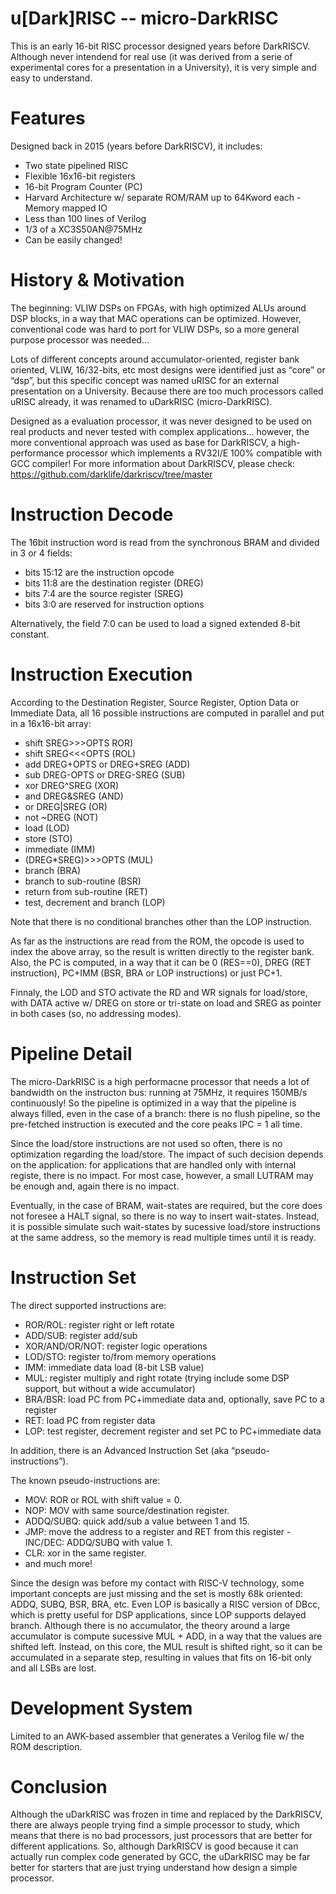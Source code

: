 # u[Dark]RISC -- micro-DarkRISC

This is an early 16-bit RISC processor designed years before DarkRISCV. Although never intendend for real use (it was derived from a serie of experimental cores for a presentation in a University), it is very simple and easy to understand.

# Features

Designed back in 2015 (years before DarkRISCV), it includes:

- Two state pipelined RISC
- Flexible 16x16-bit registers
- 16-bit Program Counter (PC)
- Harvard Architecture w/ separate ROM/RAM up to 64Kword each - Memory mapped IO
- Less than 100 lines of Verilog
- 1/3 of a XC3S50AN@75MHz
- Can be easily changed!

# History & Motivation

The beginning: VLIW DSPs on FPGAs, with high optimized ALUs around DSP blocks, in a way that MAC operations can be optimized. However, conventional code was hard to port for VLIW DSPs, so a more general purpose processor was needed...

Lots of different concepts around accumulator-oriented, register bank oriented, VLIW, 16/32-bits, etc most designs were identified just as “core” or “dsp”, but this specific concept was named uRISC for an external presentation on a University. Because there are too much processors called uRISC already, it was renamed to uDarkRISC (micro-DarkRISC).

Designed as a evaluation processor, it was never designed to be used on real products and never tested with complex applications... however, the more conventional approach was used as base for DarkRISCV, a high-performance processor which implements a RV32I/E 100% compatible with GCC compiler! For more information about DarkRISCV, please check: https://github.com/darklife/darkriscv/tree/master

# Instruction Decode

The 16bit instruction word is read from the synchronous BRAM and divided in 3 or 4 fields:

- bits 15:12 are the instruction opcode
- bits 11:8 are the destination register (DREG)
- bits 7:4 are the source register (SREG)
- bits 3:0 are reserved for instruction options

Alternatively, the field 7:0 can be used to load a signed extended 8-bit constant.

# Instruction Execution

According to the Destination Register, Source Register, Option Data or Immediate Data, all 16 possible instructions are computed in parallel and put in a 16x16-bit array:

- shift SREG>>>OPTS ROR)
- shift SREG<<<OPTS (ROL)
- add DREG+OPTS or DREG+SREG (ADD)
- sub DREG-OPTS or DREG-SREG (SUB)
- xor DREG^SREG (XOR)
- and DREG&SREG (AND)
- or DREG|SREG (OR)
- not ~DREG (NOT)
- load (LOD) 
- store (STO)
- immediate (IMM)
- (DREG*SREG)>>>OPTS (MUL)
- branch (BRA)
- branch to sub-routine (BSR)
- return from sub-routine (RET)
- test, decrement and branch (LOP)

Note that there is no conditional branches other than the LOP instruction.

As far as the instructions are read from the ROM, the opcode is used to index the above array, so the result is written directly to the register bank. Also, the PC is computed, in a way that it can be 0 (RES==0), DREG (RET instruction), PC+IMM (BSR, BRA or LOP instructions) or just PC+1.

Finnaly, the LOD and STO activate the RD and WR signals for load/store, with DATA active w/ DREG on store or tri-state on load and SREG as pointer in both cases (so, no addressing modes).

# Pipeline Detail

The micro-DarkRISC is a high performacne processor that needs a lot of bandwidth on the instructon bus: running at 75MHz, it requires 150MB/s continuously! So the pipeline is optimized in a way that the pipeline is always filled, even in the case of a branch: there is no flush pipeline, so the pre-fetched instruction is executed and the core peaks IPC = 1 all time.

Since the load/store instructions are not used so often, there is no optimization regarding the load/store. The impact of such decision depends on the application: for applications that are handled only with internal registe, there is no impact. For most case, however, a small LUTRAM may be enough and, again there is no impact. 

Eventually, in the case of BRAM, wait-states are required, but the core does not foresee a HALT signal, so there is no way to insert wait-states. Instead, it is possible simulate such wait-states by sucessive load/store instructions at the same address, so the memory is read multiple times until it is ready.

# Instruction Set

The direct supported instructions are:

- ROR/ROL: register right or left rotate
- ADD/SUB: register add/sub
- XOR/AND/OR/NOT: register logic operations
- LOD/STO: register to/from memory operations
- IMM: immediate data load (8-bit LSB value)
- MUL: register multiply and right rotate (trying include some DSP support, but without a wide accumulator)
- BRA/BSR: load PC from PC+immediate data and, optionally, save PC to a register
- RET: load PC from register data
- LOP: test register, decrement register and set PC to PC+immediate data

In addition, there is an Advanced Instruction Set (aka “pseudo-instructions”). 

The known pseudo-instructions are:

- MOV: ROR or ROL with shift value = 0.
- NOP: MOV with same source/destination register.
- ADDQ/SUBQ: quick add/sub a value between 1 and 15.
- JMP: move the address to a register and RET from this register - INC/DEC: ADDQ/SUBQ with value 1.
- CLR: xor in the same register.
- and much more! 

Since the design was before my contact with RISC-V technology, some important concepts are just missing and the set is mostly 68k oriented: ADDQ, SUBQ, BSR, BRA, etc. Even LOP is basically a RISC version of DBcc, which is pretty useful for DSP applications, since LOP supports delayed branch. Although there is no accumulator, the theory around a large accumulator is compute sucessive MUL + ADD, in a way that the values are shifted left. Instead, on this core, the MUL result is shifted right, so it can be accumulated in a separate step, resulting in values that fits on 16-bit only and all LSBs are lost.

# Development System

Limited to an AWK-based assembler that generates a Verilog file w/ the ROM description.

# Conclusion

Although the uDarkRISC was frozen in time and replaced by the DarkRISCV, there are always people trying find a simple processor to study, which means that there is no bad processors, just processors that are better for different applications. So, although DarkRISCV is good because it can actually run complex code generated by GCC, the uDarkRISC may be far better for starters that are just trying understand how design a simple processor.

